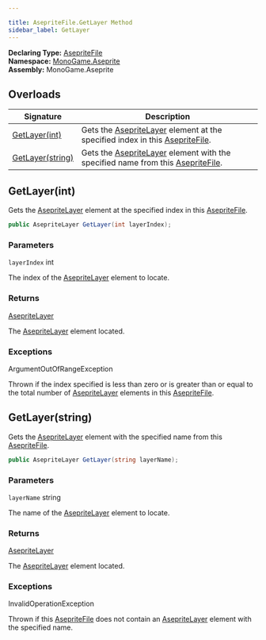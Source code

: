 ```yaml
---

title: AsepriteFile.GetLayer Method
sidebar_label: GetLayer
---
```

**Declaring Type:** [AsepriteFile](../)  
**Namespace:** [MonoGame.Aseprite](../../)  
**Assembly:** MonoGame.Aseprite

## Overloads

| Signature                           | Description                                                                                                                                 |
| ----------------------------------- | ------------------------------------------------------------------------------------------------------------------------------------------- |
| [GetLayer(int)](#getlayerint)       | Gets the [AsepriteLayer](../../AsepriteTypes/AsepriteLayer/) element at the specified index in this [AsepriteFile](../).    |
| [GetLayer(string)](#getlayerstring) | Gets the [AsepriteLayer](../../AsepriteTypes/AsepriteLayer/) element with the specified name from this [AsepriteFile](../). |

## GetLayer(int)

Gets the [AsepriteLayer](../../AsepriteTypes/AsepriteLayer/) element at the specified index in this [AsepriteFile](../).

```csharp
public AsepriteLayer GetLayer(int layerIndex);
```

### Parameters

`layerIndex`  int

The index of the [AsepriteLayer](../../AsepriteTypes/AsepriteLayer/) element to locate.

### Returns

[AsepriteLayer](../../AsepriteTypes/AsepriteLayer/)

The [AsepriteLayer](../../AsepriteTypes/AsepriteLayer/) element located.

### Exceptions

ArgumentOutOfRangeException

Thrown if the index specified is less than zero or is greater than or equal to the total number of [AsepriteLayer](../../AsepriteTypes/AsepriteLayer/) elements in this [AsepriteFile](../).

## GetLayer(string)

Gets the [AsepriteLayer](../../AsepriteTypes/AsepriteLayer/) element with the specified name from this [AsepriteFile](../).

```csharp
public AsepriteLayer GetLayer(string layerName);
```

### Parameters

`layerName`  string

The name of the [AsepriteLayer](../../AsepriteTypes/AsepriteLayer/) element to locate.

### Returns

[AsepriteLayer](../../AsepriteTypes/AsepriteLayer/)

The [AsepriteLayer](../../AsepriteTypes/AsepriteLayer/) element located.

### Exceptions

InvalidOperationException

Thrown if this [AsepriteFile](../) does not contain an [AsepriteLayer](../../AsepriteTypes/AsepriteLayer/) element with the  specified name.


